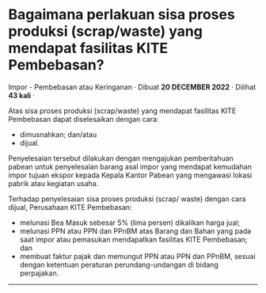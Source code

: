 Bagaimana perlakuan sisa proses produksi (scrap/waste) yang mendapat fasilitas KITE Pembebasan?
===============================================================================================

Impor - Pembebasan atau Keringanan · Dibuat **20 DECEMBER 2022** · Dilihat **43 kali** ·

Atas sisa proses produksi (scrap/waste) yang mendapat fasilitas KITE Pembebasan dapat diselesaikan dengan cara:

*   dimusnahkan; dan/atau
*   dijual.

  

Penyelesaian tersebut dilakukan dengan mengajukan pemberitahuan pabean untuk penyelesaian barang asal impor yang mendapat kemudahan impor tujuan ekspor kepada Kepala Kantor Pabean yang mengawasi lokasi pabrik atau kegiatan usaha.

Terhadap penyelesaian sisa proses produksi (scrap/ waste) dengan cara dijual, Perusahaan KITE Pembebasan:

*   melunasi Bea Masuk sebesar 5% (lima persen) dikalikan harga jual;
*   melunasi PPN atau PPN dan PPnBM atas Barang dan Bahan yang pada saat impor atau pemasukan mendapatkan fasilitas KITE Pembebasan; dan
*   membuat faktur pajak dan memungut PPN atau PPN dan PPnBM, sesuai dengan ketentuan peraturan perundang-undangan di bidang perpajakan.

  
  
  

* * *